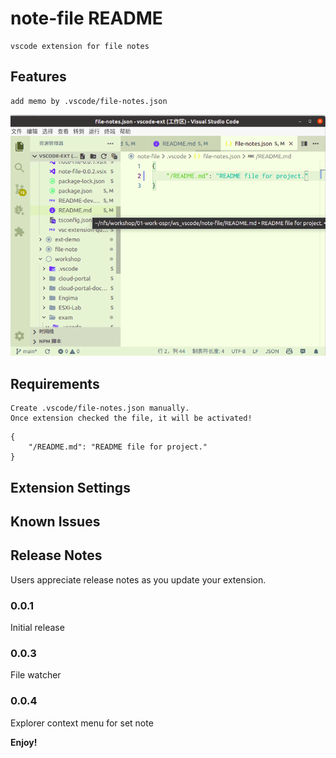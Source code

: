 # note-file README

    vscode extension for file notes

## Features

    add memo by .vscode/file-notes.json

![note file and hover tooltip](https://raw.githubusercontent.com/huhongjun/note-file/master/images/note-file.png)

## Requirements

    Create .vscode/file-notes.json manually.
    Once extension checked the file, it will be activated!

```
{
	"/README.md": "README file for project."
}
```

## Extension Settings

## Known Issues

## Release Notes

Users appreciate release notes as you update your extension.

### 0.0.1

Initial release

### 0.0.3

File watcher

### 0.0.4

Explorer context menu for set note


**Enjoy!**
